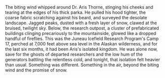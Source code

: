 The biting wind whipped around Dr. Aris Thorne, stinging his cheeks and tearing at the edges of his thick parka.  He pulled his hood tighter, the coarse fabric scratching against his beard, and surveyed the desolate landscape. Jagged peaks, dusted with a fresh layer of snow, clawed at the bruised, twilight sky.  Below, the research outpost, a cluster of prefabricated buildings clinging precariously to the mountainside, glowed like a dropped handful of fireflies.  This was the Juneau Icefield Research Program's Camp 17, perched at 7,000 feet above sea level in the Alaskan wilderness, and for the last six months, it had been Aris's isolated kingdom.  He was alone now, save for the ghosts of departed researchers and the low hum of the generators battling the relentless cold, and tonight, that isolation felt heavier than usual.  Something was different.  Something in the air, beyond the biting wind and the promise of snow.
